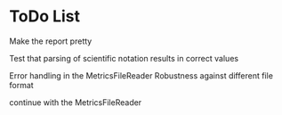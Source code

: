ToDo List
==========

Make the report pretty

Test that parsing of scientific notation results in correct values

Error handling in the MetricsFileReader
   Robustness against different file format 
 
continue with the MetricsFileReader